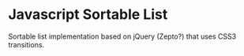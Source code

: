 
Javascript Sortable List
========================

Sortable list implementation based on jQuery (Zepto?) that uses CSS3 transitions.